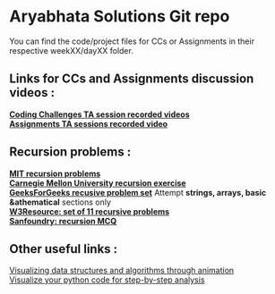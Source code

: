 # Aryabhata Solutions Git repo
You can find the code/project files for CCs or Assignments in their respective weekXX/dayXX folder.

## Links for CCs and Assignments discussion videos :

**[Coding Challenges TA session recorded videos](https://drive.google.com/drive/folders/1-2-9iY-ynat-EXlgRVHBF3EWqe5SRJmw?usp=sharing)**  
**[Assignments TA sessions recorded video](https://drive.google.com/drive/folders/1iTkwjaXjIKrp4FAtEqOMgRT819Gv9AmM?usp=sharing)**


## Recursion problems :
**[MIT recursion problems](https://ocw.mit.edu/courses/electrical-engineering-and-computer-science/6-189-a-gentle-introduction-to-programming-using-python-january-iap-2011/lectures/MIT6_189IAP11_rec_problems.pdf)**  
**[Carnegie Mellon University recursion exercise](http://www.cs.cmu.edu/~tcortina/activate/ct/lab8ques.pdf)**  
**[GeeksForGeeks recusive problem set](https://www.geeksforgeeks.org/recursion-practice-problems-solutions/)** Attempt **strings, arrays, basic &athematical** sections only  
**[W3Resource: set of 11 recursive problems](https://www.w3resource.com/python-exercises/data-structures-and-algorithms/python-recursion.php)**  
**[Sanfoundry: recursion MCQ](https://www.sanfoundry.com/python-questions-answers-recursion/)**  
## Other useful links :
[Visualizing data structures and algorithms through animation](https://visualgo.net/en)  
[Visualize your python code for step-by-step analysis](http://www.pythontutor.com/visualize.html#mode=edit)